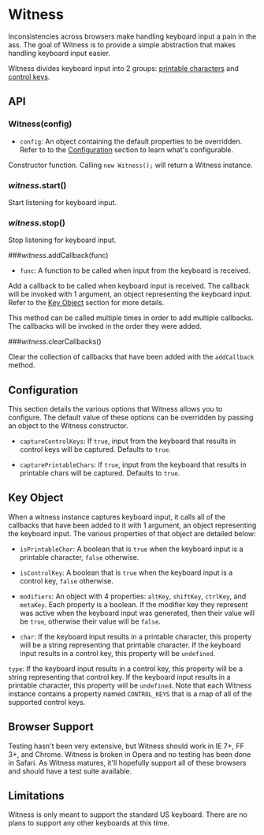 # Witness

Inconsistencies across browsers make handling keyboard input a pain in the ass. The goal of Witness is to provide a simple abstraction that makes handling keyboard input easier.

Witness divides keyboard input into 2 groups: [printable characters](http://en.wikipedia.org/wiki/ASCII#ASCII_printable_characters) and [control keys](http://en.wikipedia.org/wiki/ASCII#ASCII_control_characters).

## API

### Witness(config)

* `config`: An object containing the default properties to be overridden. Refer to to the [Configuration](#configuration) section to learn what's configurable.

Constructor function. Calling `new Witness();` will return a Witness instance.

### _witness_.start()

Start listening for keyboard input.

### _witness_.stop()

Stop listening for keyboard input.

###_witness_.addCallback(func)

* `func`: A function to be called when input from the keyboard is received.

Add a callback to be called when keyboard input is received. The callback will be invoked with 1 argument, an object representing the keyboard input. Refer to the [Key Object](#key-object) section for more details.

This method can be called multiple times in order to add multiple callbacks. The callbacks will be invoked in the order they were added.

###_witness_.clearCallbacks()

Clear the collection of callbacks that have been added with the `addCallback` method.

## Configuration

This section details the various options that Witness allows you to configure. The default value of these options can be overridden by passing an object to the Witness constructor.

* `captureControlKeys`: If `true`, input from the keyboard that results in control keys will be captured. Defaults to `true`. 

* `capturePrintableChars`: If `true`, input from the keyboard that results in printable chars will be captured. Defaults to `true`. 

## Key Object

When a witness instance captures keyboard input, it calls all of the callbacks that have been added to it with 1 argument, an object representing the keyboard input. The various properties of that object are detailed below:

* `isPrintableChar`: A boolean that is `true` when the keyboard input is a printable character, `false` otherwise.

* `isControlKey`: A boolean that is `true` when the keyboard input is a control key, `false` otherwise.

* `modifiers`: An object with 4 properties: `altKey`, `shiftKey`, `ctrlKey`, and `metaKey`. Each property is a boolean. If the modifier key they represent was active when the keyboard input was generated, then their value will be `true`, otherwise their value will be `false`.

* `char`: If the keyboard input results in a printable character, this property will be a string representing that printable character. If the keyboard input results in a control key, this property will be `undefined`.

`type`: If the keyboard input results in a control key, this property will be a string representing that control key. If the keyboard input results in a printable character, this property will be `undefined`. Note that each Witness instance contains a property named `CONTROL_KEYS` that is a map of all of the supported control keys.

## Browser Support

Testing hasn't been very extensive, but Witness should work in IE 7+, FF 3+, and Chrome. Witness is broken in Opera and no testing has been done in Safari. As Witness matures, it'll hopefully support all of these browsers and should have a test suite available.

## Limitations

Witness is only meant to support the standard US keyboard. There are no plans to support any other keyboards at this time.
